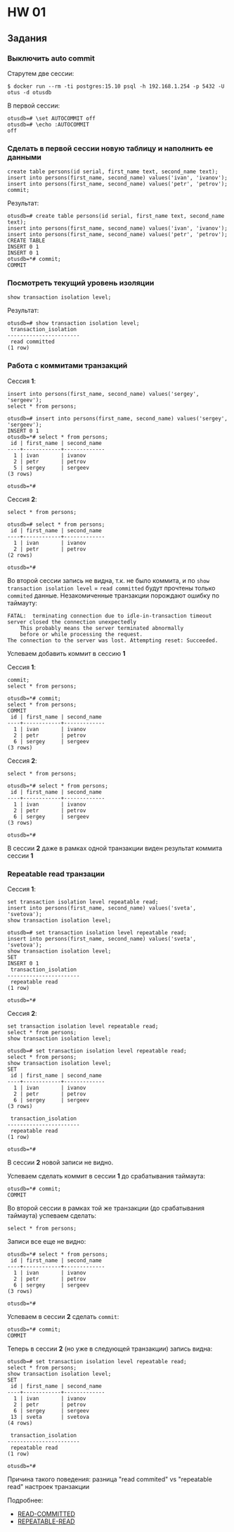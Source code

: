 # HW 01

## Задания

### Выключить auto commit
Старутем две сессии:
```
$ docker run --rm -ti postgres:15.10 psql -h 192.168.1.254 -p 5432 -U otus -d otusdb
```

В первой сессии:
```
otusdb=# \set AUTOCOMMIT off
otusdb=# \echo :AUTOCOMMIT
off
```

### Cделать в первой сессии новую таблицу и наполнить ее данными
```
create table persons(id serial, first_name text, second_name text);
insert into persons(first_name, second_name) values('ivan', 'ivanov');
insert into persons(first_name, second_name) values('petr', 'petrov');
commit;
```
Результат:
```
otusdb=# create table persons(id serial, first_name text, second_name text);
insert into persons(first_name, second_name) values('ivan', 'ivanov');
insert into persons(first_name, second_name) values('petr', 'petrov'); 
CREATE TABLE
INSERT 0 1
INSERT 0 1
otusdb=*# commit;
COMMIT

```

### Посмотреть текущий уровень изоляции

```
show transaction isolation level;
```

Результат:
```
otusdb=# show transaction isolation level;
 transaction_isolation 
-----------------------
 read committed
(1 row)

```

### Работа с коммитами транзакций
Сессия **1**:
```
insert into persons(first_name, second_name) values('sergey', 'sergeev');
select * from persons;
```
```
otusdb=# insert into persons(first_name, second_name) values('sergey', 'sergeev');
INSERT 0 1
otusdb=*# select * from persons;
 id | first_name | second_name 
----+------------+-------------
  1 | ivan       | ivanov
  2 | petr       | petrov
  5 | sergey     | sergeev
(3 rows)

otusdb=*# 

```
Сессия **2**:
```
select * from persons;
```
```
otusdb=# select * from persons;
 id | first_name | second_name 
----+------------+-------------
  1 | ivan       | ivanov
  2 | petr       | petrov
(2 rows)

otusdb=*# 

```
Во второй сессии запись не видна, т.к. не было коммита, и по `show transaction isolation level` = `read committed` будут прочтены только `commited` данные.
Незакомиченные транзакции порождают ошибку по таймауту:
```
FATAL:  terminating connection due to idle-in-transaction timeout
server closed the connection unexpectedly
	This probably means the server terminated abnormally
	before or while processing the request.
The connection to the server was lost. Attempting reset: Succeeded.
```

Успеваем добавить коммит в сессию **1**

Сессия **1**:
```
commit;
select * from persons;
```
```
otusdb=*# commit;
select * from persons;
COMMIT
 id | first_name | second_name 
----+------------+-------------
  1 | ivan       | ivanov
  2 | petr       | petrov
  6 | sergey     | sergeev
(3 rows)
```

Сессия **2**:
```
select * from persons;
```
```
otusdb=*# select * from persons;
 id | first_name | second_name 
----+------------+-------------
  1 | ivan       | ivanov
  2 | petr       | petrov
  6 | sergey     | sergeev
(3 rows)

otusdb=*# 
```
В сессии **2** даже в рамках одной транзакции виден результат коммита сессии **1**

### Repeatable read транзации

Сессия **1**:
```
set transaction isolation level repeatable read;
insert into persons(first_name, second_name) values('sveta', 'svetova');
show transaction isolation level;
```

```
otusdb=# set transaction isolation level repeatable read;
insert into persons(first_name, second_name) values('sveta', 'svetova');
show transaction isolation level;
SET
INSERT 0 1
 transaction_isolation 
-----------------------
 repeatable read
(1 row)

otusdb=*# 
```

Сессия **2**:
```
set transaction isolation level repeatable read;
select * from persons; 
show transaction isolation level;
```

```
otusdb=# set transaction isolation level repeatable read;
select * from persons;
show transaction isolation level;
SET
 id | first_name | second_name 
----+------------+-------------
  1 | ivan       | ivanov
  2 | petr       | petrov
  6 | sergey     | sergeev
(3 rows)

 transaction_isolation 
-----------------------
 repeatable read
(1 row)

otusdb=*# 
```

В сессии **2** новой записи не видно.

Успеваем сделать коммит в сессии **1** до срабатывания таймаута:
```
otusdb=*# commit;
COMMIT
```

Во второй сессии в рамках той же транзакции (до срабатывания таймаута) успеваем сделать:
```
select * from persons;
```
Записи все еще не видно:
```
otusdb=*# select * from persons;
 id | first_name | second_name
----+------------+-------------
  1 | ivan       | ivanov
  2 | petr       | petrov
  6 | sergey     | sergeev
(3 rows)

otusdb=*#

```
Успеваем в сессии **2** сделать `commit`:
```
otusdb=*# commit;
COMMIT
```

Теперь в сессии **2** (но уже в следующей транзакции) запись видна:
```
otusdb=# set transaction isolation level repeatable read;
select * from persons;
show transaction isolation level;
SET
 id | first_name | second_name 
----+------------+-------------
  1 | ivan       | ivanov
  2 | petr       | petrov
  6 | sergey     | sergeev
 13 | sveta      | svetova
(4 rows)

 transaction_isolation 
-----------------------
 repeatable read
(1 row)

otusdb=*# 
```

Причина такого поведения: разница "read commited" vs "repeatable read" настроек транзакции

Подробнее: 
 - [READ-COMMITTED](https://www.postgresql.org/docs/current/transaction-iso.html#XACT-READ-COMMITTED)
 - [REPEATABLE-READ](https://www.postgresql.org/docs/current/transaction-iso.html#XACT-REPEATABLE-READ)


